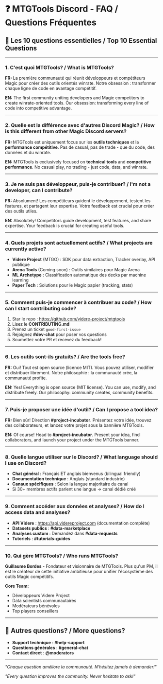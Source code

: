 # ❓ MTGTools Discord - FAQ / Questions Fréquentes

## 🎯 Les 10 questions essentielles / Top 10 Essential Questions

---

### 1. **C'est quoi MTGTools? / What is MTGTools?**
**FR:** La première communauté qui réunit développeurs et compétiteurs Magic pour créer des outils orientés winrate. Notre obsession : transformer chaque ligne de code en avantage compétitif.

**EN:** The first community uniting developers and Magic competitors to create winrate-oriented tools. Our obsession: transforming every line of code into competitive advantage.

---

### 2. **Quelle est la différence avec d'autres Discord Magic? / How is this different from other Magic Discord servers?**
**FR:** MTGTools est uniquement focus sur les **outils techniques** et la **performance compétitive**. Pas de casual, pas de trade - que du code, des données et du winrate.

**EN:** MTGTools is exclusively focused on **technical tools** and **competitive performance**. No casual play, no trading - just code, data, and winrate.

---

### 3. **Je ne suis pas développeur, puis-je contribuer? / I'm not a developer, can I contribute?**
**FR:** Absolument! Les compétiteurs guident le développement, testent les features, et partagent leur expertise. Votre feedback est crucial pour créer des outils utiles.

**EN:** Absolutely! Competitors guide development, test features, and share expertise. Your feedback is crucial for creating useful tools.

---

### 4. **Quels projets sont actuellement actifs? / What projects are currently active?**
- **Videre Project** (MTGO) : SDK pour data extraction, Tracker overlay, API publique
- **Arena Tools** (Coming soon) : Outils similaires pour Magic Arena
- **ML Archetype** : Classification automatique des decks par machine learning
- **Paper Tech** : Solutions pour le Magic papier (tracking, stats)

---

### 5. **Comment puis-je commencer à contribuer au code? / How can I start contributing code?**
1. Star le repo : https://github.com/videre-project/mtgtools
2. Lisez le **CONTRIBUTING.md**
3. Prenez un ticket `good-first-issue`
4. Rejoignez **#dev-chat** pour poser vos questions
5. Soumettez votre PR et recevez du feedback!

---

### 6. **Les outils sont-ils gratuits? / Are the tools free?**
**FR:** Oui! Tout est open source (licence MIT). Vous pouvez utiliser, modifier et distribuer librement. Notre philosophie : la communauté crée, la communauté profite.

**EN:** Yes! Everything is open source (MIT license). You can use, modify, and distribute freely. Our philosophy: community creates, community benefits.

---

### 7. **Puis-je proposer une idée d'outil? / Can I propose a tool idea?**
**FR:** Bien sûr! Direction **#project-incubator**. Présentez votre idée, trouvez des collaborateurs, et lancez votre projet sous la bannière MTGTools.

**EN:** Of course! Head to **#project-incubator**. Present your idea, find collaborators, and launch your project under the MTGTools banner.

---

### 8. **Quelle langue utiliser sur le Discord? / What language should I use on Discord?**
- **Chat général** : Français ET anglais bienvenus (bilingual friendly)
- **Documentation technique** : Anglais (standard industrie)
- **Canaux spécifiques** : Selon la langue majoritaire du canal
- Si 30+ membres actifs parlent une langue → canal dédié créé

---

### 9. **Comment accéder aux données et analyses? / How do I access data and analyses?**
- **API Videre** : https://api.videreproject.com (documentation complète)
- **Datasets publics** : **#data-marketplace**
- **Analyses custom** : Demandez dans **#data-requests**
- **Tutoriels** : **#tutorials-guides**

---

### 10. **Qui gère MTGTools? / Who runs MTGTools?**
**Guillaume Bordes** - Fondateur et visionnaire de MTGTools. Plus qu'un PM, il est le créateur de cette initiative ambitieuse pour unifier l'écosystème des outils Magic compétitifs.

**Core Team:**
- Développeurs Videre Project
- Data scientists communautaires
- Modérateurs bénévoles
- Top players conseillers

---

## 💬 Autres questions? / More questions?

- **Support technique** : **#help-support**
- **Questions générales** : **#general-chat**
- **Contact direct** : **@moderators**

---

*"Chaque question améliore la communauté. N'hésitez jamais à demander!"*

*"Every question improves the community. Never hesitate to ask!"*